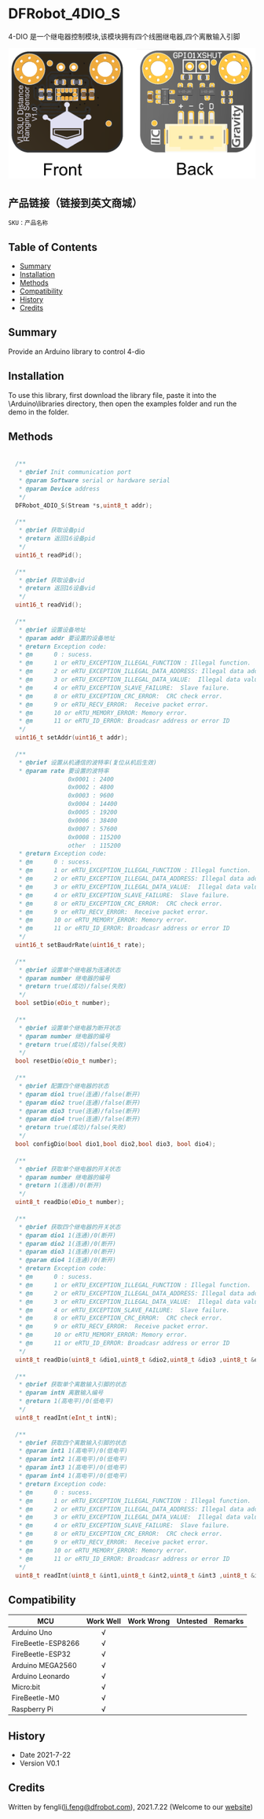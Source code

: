 # DFRobot_4DIO_S
 4-DIO 是一个继电器控制模块,该模块拥有四个线圈继电器,四个离散输入引脚
 
![正反面svg效果图](https://github.com/cdjq/DFRobot_4DIO_S/raw/master/resources/images/SEN0245svg4.png)

## 产品链接（链接到英文商城）
    SKU：产品名称
## Table of Contents

* [Summary](#summary)
* [Installation](#installation)
* [Methods](#methods)
* [Compatibility](#compatibility)
* [History](#history)
* [Credits](#credits)

## Summary


Provide an Arduino library to control 4-dio

## Installation

To use this library, first download the library file, paste it into the \Arduino\libraries directory, then open the examples folder and run the demo in the folder.

## Methods
```C++

  /**
   * @brief Init communication port
   * @param Software serial or hardware serial 
   * @param Device address
   */
  DFRobot_4DIO_S(Stream *s,uint8_t addr);
  
  /**
   * @brief 获取设备pid
   * @return 返回16设备pid
   */
  uint16_t readPid();
  
  /**
   * @brief 获取设备vid
   * @return 返回16设备vid
   */
  uint16_t readVid();
  
  /**
   * @brief 设置设备地址
   * @param addr 要设置的设备地址
   * @return Exception code:
   * @n      0 : sucess.
   * @n      1 or eRTU_EXCEPTION_ILLEGAL_FUNCTION : Illegal function.
   * @n      2 or eRTU_EXCEPTION_ILLEGAL_DATA_ADDRESS: Illegal data address.
   * @n      3 or eRTU_EXCEPTION_ILLEGAL_DATA_VALUE:  Illegal data value.
   * @n      4 or eRTU_EXCEPTION_SLAVE_FAILURE:  Slave failure.
   * @n      8 or eRTU_EXCEPTION_CRC_ERROR:  CRC check error.
   * @n      9 or eRTU_RECV_ERROR:  Receive packet error.
   * @n      10 or eRTU_MEMORY_ERROR: Memory error.
   * @n      11 or eRTU_ID_ERROR: Broadcasr address or error ID
   */
  uint16_t setAddr(uint16_t addr);

  /**
   * @brief 设置从机通信的波特率(复位从机后生效)
   * @param rate 要设置的波特率
                 0x0001 : 2400
                 0x0002 : 4800
                 0x0003 : 9600
                 0x0004 : 14400
                 0x0005 : 19200
                 0x0006 : 38400
                 0x0007 : 57600
                 0x0008 : 115200
                 other  : 115200
   * @return Exception code:
   * @n      0 : sucess.
   * @n      1 or eRTU_EXCEPTION_ILLEGAL_FUNCTION : Illegal function.
   * @n      2 or eRTU_EXCEPTION_ILLEGAL_DATA_ADDRESS: Illegal data address.
   * @n      3 or eRTU_EXCEPTION_ILLEGAL_DATA_VALUE:  Illegal data value.
   * @n      4 or eRTU_EXCEPTION_SLAVE_FAILURE:  Slave failure.
   * @n      8 or eRTU_EXCEPTION_CRC_ERROR:  CRC check error.
   * @n      9 or eRTU_RECV_ERROR:  Receive packet error.
   * @n      10 or eRTU_MEMORY_ERROR: Memory error.
   * @n      11 or eRTU_ID_ERROR: Broadcasr address or error ID
   */
  uint16_t setBaudrRate(uint16_t rate);

  /**
   * @brief 设置单个继电器为连通状态
   * @param number 继电器的编号
   * @return true(成功)/false(失败)
   */
  bool setDio(eDio_t number);
  
  /**
   * @brief 设置单个继电器为断开状态
   * @param number 继电器的编号
   * @return true(成功)/false(失败)
   */
  bool resetDio(eDio_t number);
  
  /**
   * @brief 配置四个继电器的状态
   * @param dio1 true(连通)/false(断开)
   * @param dio2 true(连通)/false(断开)
   * @param dio3 true(连通)/false(断开)
   * @param dio4 true(连通)/false(断开)
   * @return true(成功)/false(失败)
   */
  bool configDio(bool dio1,bool dio2,bool dio3, bool dio4);

  /**
   * @brief 获取单个继电器的开关状态
   * @param number 继电器的编号
   * @return 1(连通)/0(断开)
   */
  uint8_t readDio(eDio_t number);
  
  /**
   * @brief 获取四个继电器的开关状态
   * @param dio1 1(连通)/0(断开)
   * @param dio2 1(连通)/0(断开)
   * @param dio3 1(连通)/0(断开)
   * @param dio4 1(连通)/0(断开)
   * @return Exception code:
   * @n      0 : sucess.
   * @n      1 or eRTU_EXCEPTION_ILLEGAL_FUNCTION : Illegal function.
   * @n      2 or eRTU_EXCEPTION_ILLEGAL_DATA_ADDRESS: Illegal data address.
   * @n      3 or eRTU_EXCEPTION_ILLEGAL_DATA_VALUE:  Illegal data value.
   * @n      4 or eRTU_EXCEPTION_SLAVE_FAILURE:  Slave failure.
   * @n      8 or eRTU_EXCEPTION_CRC_ERROR:  CRC check error.
   * @n      9 or eRTU_RECV_ERROR:  Receive packet error.
   * @n      10 or eRTU_MEMORY_ERROR: Memory error.
   * @n      11 or eRTU_ID_ERROR: Broadcasr address or error ID
   */
  uint8_t readDio(uint8_t &dio1,uint8_t &dio2,uint8_t &dio3 ,uint8_t &dio4);

  /**
   * @brief 获取单个离散输入引脚的状态
   * @param intN 离散输入编号
   * @return 1(高电平)/0(低电平)
   */
  uint8_t readInt(eInt_t intN);
  
  /**
   * @brief 获取四个离散输入引脚的状态
   * @param int1 1(高电平)/0(低电平)
   * @param int2 1(高电平)/0(低电平)
   * @param int3 1(高电平)/0(低电平)
   * @param int4 1(高电平)/0(低电平)
   * @return Exception code:
   * @n      0 : sucess.
   * @n      1 or eRTU_EXCEPTION_ILLEGAL_FUNCTION : Illegal function.
   * @n      2 or eRTU_EXCEPTION_ILLEGAL_DATA_ADDRESS: Illegal data address.
   * @n      3 or eRTU_EXCEPTION_ILLEGAL_DATA_VALUE:  Illegal data value.
   * @n      4 or eRTU_EXCEPTION_SLAVE_FAILURE:  Slave failure.
   * @n      8 or eRTU_EXCEPTION_CRC_ERROR:  CRC check error.
   * @n      9 or eRTU_RECV_ERROR:  Receive packet error.
   * @n      10 or eRTU_MEMORY_ERROR: Memory error.
   * @n      11 or eRTU_ID_ERROR: Broadcasr address or error ID
   */
  uint8_t readInt(uint8_t &int1,uint8_t &int2,uint8_t &int3 ,uint8_t &int4);
```

## Compatibility

MCU                | Work Well    | Work Wrong   | Untested    | Remarks
------------------ | :----------: | :----------: | :---------: | -----
Arduino Uno        |      √       |              |             | 
FireBeetle-ESP8266        |      √       |              |             | 
FireBeetle-ESP32        |      √       |              |             | 
Arduino MEGA2560        |      √       |              |             | 
Arduino Leonardo|      √       |              |             | 
Micro:bit        |      √       |              |             | 
FireBeetle-M0        |      √       |              |             | 
Raspberry Pi      |      √       |              |             | 


## History

- Date 2021-7-22
- Version V0.1


## Credits

Written by fengli(li.feng@dfrobot.com), 2021.7.22 (Welcome to our [website](https://www.dfrobot.com/))





